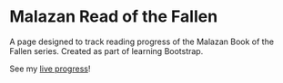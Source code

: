 # Malazan Read of the Fallen
A page designed to track reading progress of the Malazan Book of the Fallen series. Created as part of learning Bootstrap.

See my [live progress](http://www.ceva24.co.uk/pages/malazan-read/)!
